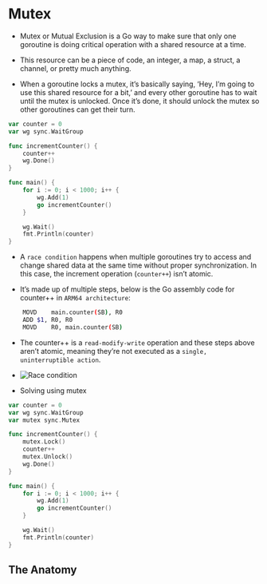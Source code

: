 # Mutex

- Mutex or Mutual Exclusion is a Go way to make sure that only one goroutine is doing critical operation with a shared resource at a time.

- This resource can be a piece of code, an integer, a map, a struct, a channel, or pretty much anything.

- When a goroutine locks a mutex, it’s basically saying, ‘Hey, I’m going to use this shared resource for a bit,’ and every other goroutine has to wait until the mutex is unlocked. Once it’s done, it should unlock the mutex so other goroutines can get their turn.

```go
var counter = 0
var wg sync.WaitGroup

func incrementCounter() {
	counter++
	wg.Done()
}

func main() {
	for i := 0; i < 1000; i++ {
		wg.Add(1)
		go incrementCounter()
	}

	wg.Wait()
	fmt.Println(counter)
}

```

- A ``race condition`` happens when multiple goroutines try to access and change shared data at the same time without proper synchronization. In this case, the increment operation (``counter++``) isn’t atomic.

- It’s made up of multiple steps, below is the Go assembly code for counter++ in ``ARM64 architecture``:

```bash
    MOVD	main.counter(SB), R0
    ADD	$1, R0, R0
    MOVD	R0, main.counter(SB)
```

- The counter++ is a ``read-modify-write`` operation and these steps above aren’t atomic, meaning they’re not executed as a ``single, uninterruptible action``.

- ![Race condition](https://victoriametrics.com/blog/go-sync-mutex/mutex-race-condition.webp)


- Solving using mutex

```go
var counter = 0
var wg sync.WaitGroup
var mutex sync.Mutex

func incrementCounter() {
	mutex.Lock()
	counter++
	mutex.Unlock()
	wg.Done()
}

func main() {
	for i := 0; i < 1000; i++ {
		wg.Add(1)
		go incrementCounter()
	}

	wg.Wait()
	fmt.Println(counter)
}

```

## The Anatomy


